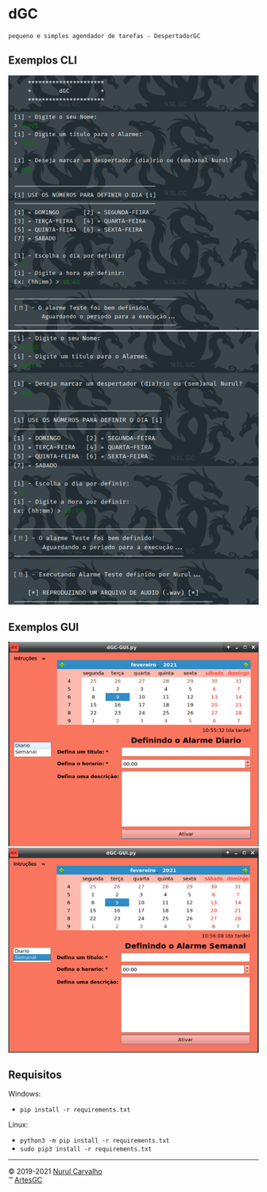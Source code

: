 # dGC

    pequeno e simples agendador de tarefas - DespertadorGC

## Exemplos CLI

![](img/exemplo_cli_01.png)
![](img/exemplo_cli_02.png)

## Exemplos GUI

![](img/exemplo_gui_alarme_diario.png)
![](img/exemplo_gui_alarme_semanal.png)

## Requisitos

Windows:
- `pip install -r requirements.txt`

Linux:
- `python3 -m pip install -r requirements.txt`
- `sudo pip3 install -r requirements.txt`

---

&copy; 2019-2021 [Nurul Carvalho](mailto:nuruldecarvalho@gmail.com) \
&trade; [ArtesGC](https://artesgc.home.blog)
